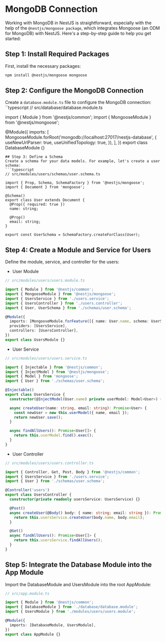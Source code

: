 # MongoDB Connection

Working with MongoDB in NestJS is straightforward, especially with the help of the `@nestjs/mongoose package`, which integrates Mongoose (an ODM for MongoDB) with NestJS. Here's a step-by-step guide to help you get started:

## Step 1: Install Required Packages
First, install the necessary packages:
```bash
npm install @nestjs/mongoose mongoose
```
## Step 2: Configure the MongoDB Connection
Create a `database.module.ts` file to configure the MongoDB connection:
``typescript
// src/database/database.module.ts

import { Module } from '@nestjs/common';
import { MongooseModule } from '@nestjs/mongoose';

@Module({
  imports: [
    MongooseModule.forRoot('mongodb://localhost:27017/nestjs-database', {
      useNewUrlParser: true,
      useUnifiedTopology: true,
    }),
  ],
})
export class DatabaseModule {}
```
## Step 3: Define a Schema
Create a schema for your data models. For example, let's create a user schema:
```typescript
// src/modules/users/schemas/user.schema.ts

import { Prop, Schema, SchemaFactory } from '@nestjs/mongoose';
import { Document } from 'mongoose';

@Schema()
export class User extends Document {
  @Prop({ required: true })
  name: string;

  @Prop()
  email: string;
}

export const UserSchema = SchemaFactory.createForClass(User);
```
## Step 4: Create a Module and Service for Users
Define the module, service, and controller for the users:
- User Module
```typescript
// src/modules/users/users.module.ts

import { Module } from '@nestjs/common';
import { MongooseModule } from '@nestjs/mongoose';
import { UsersService } from './users.service';
import { UsersController } from './users.controller';
import { User, UserSchema } from './schemas/user.schema';

@Module({
  imports: [MongooseModule.forFeature([{ name: User.name, schema: UserSchema }])],
  providers: [UsersService],
  controllers: [UsersController],
})
export class UsersModule {}
```
- User Service
```typescript
// src/modules/users/users.service.ts

import { Injectable } from '@nestjs/common';
import { InjectModel } from '@nestjs/mongoose';
import { Model } from 'mongoose';
import { User } from './schemas/user.schema';

@Injectable()
export class UsersService {
  constructor(@InjectModel(User.name) private userModel: Model<User>) {}

  async createUser(name: string, email: string): Promise<User> {
    const newUser = new this.userModel({ name, email });
    return newUser.save();
  }

  async findAllUsers(): Promise<User[]> {
    return this.userModel.find().exec();
  }
}
```
- User Controller
```typescript
// src/modules/users/users.controller.ts

import { Controller, Get, Post, Body } from '@nestjs/common';
import { UsersService } from './users.service';
import { User } from './schemas/user.schema';

@Controller('users')
export class UsersController {
  constructor(private readonly usersService: UsersService) {}

  @Post()
  async createUser(@Body() body: { name: string; email: string }): Promise<User> {
    return this.usersService.createUser(body.name, body.email);
  }

  @Get()
  async findAllUsers(): Promise<User[]> {
    return this.usersService.findAllUsers();
  }
}
```
## Step 5: Integrate the Database Module into the App Module
Import the DatabaseModule and UsersModule into the root AppModule:
```typescript
// src/app.module.ts

import { Module } from '@nestjs/common';
import { DatabaseModule } from './database/database.module';
import { UsersModule } from './modules/users/users.module';

@Module({
  imports: [DatabaseModule, UsersModule],
})
export class AppModule {}
```